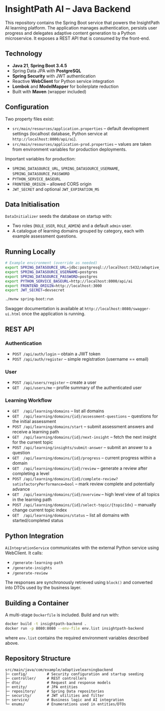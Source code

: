 # InsightPath AI – Java Backend

This repository contains the Spring Boot service that powers the InsightPath AI learning platform. The application manages authentication, persists user progress and delegates adaptive content generation to a Python microservice. It exposes a REST API that is consumed by the front-end.

## Technology

* **Java 21**, **Spring Boot 3.4.5**
* Spring Data JPA with **PostgreSQL**
* **Spring Security** with JWT authentication
* Reactive **WebClient** for Python service integration
* **Lombok** and **ModelMapper** for boilerplate reduction
* Built with **Maven** (wrapper included)

## Configuration

Two property files exist:

* `src/main/resources/application.properties` – default development settings (localhost database, Python service at `http://localhost:8000/api/ai`).
* `src/main/resources/application-prod.properties` – values are taken from environment variables for production deployments.

Important variables for production:

* `SPRING_DATASOURCE_URL`, `SPRING_DATASOURCE_USERNAME`, `SPRING_DATASOURCE_PASSWORD`
* `PYTHON_SERVICE_BASEURL`
* `FRONTEND_ORIGIN` – allowed CORS origin
* `JWT_SECRET` and optional `JWT_EXPIRATION_MS`

## Data Initialisation

`DataInitializer` seeds the database on startup with:

* Two roles (`ROLE_USER`, `ROLE_ADMIN`) and a default `admin` user.
* A catalogue of learning domains grouped by category, each with example assessment questions.

## Running Locally

```bash
# Example environment (override as needed)
export SPRING_DATASOURCE_URL=jdbc:postgresql://localhost:5432/adaptive_learning_db
export SPRING_DATASOURCE_USERNAME=postgres
export SPRING_DATASOURCE_PASSWORD=postgres
export PYTHON_SERVICE_BASEURL=http://localhost:8000/api/ai
export FRONTEND_ORIGIN=http://localhost:3000
export JWT_SECRET=devsecret

./mvnw spring-boot:run
```

Swagger documentation is available at `http://localhost:8080/swagger-ui.html` once the application is running.

## REST API

### Authentication

* `POST /api/auth/login` – obtain a JWT token
* `POST /api/auth/register` – simple registration (username == email)

### User

* `POST /api/users/register` – create a user
* `GET  /api/users/me` – profile summary of the authenticated user

### Learning Workflow

* `GET  /api/learning/domains` – list all domains
* `GET  /api/learning/domains/{id}/assessment-questions` – questions for the initial assessment
* `POST /api/learning/domains/start` – submit assessment answers and receive a learning path
* `GET  /api/learning/domains/{id}/next-insight` – fetch the next insight for the current topic
* `POST /api/learning/insights/submit-answer` – submit an answer to a question
* `GET  /api/learning/domains/{id}/progress` – current progress within a domain
* `GET  /api/learning/domains/{id}/review` – generate a review after completing a level
* `POST /api/learning/domains/{id}/complete-review?satisfactoryPerformance=bool` – mark review complete and potentially advance
* `GET  /api/learning/domains/{id}/overview` – high level view of all topics in the learning path
* `POST /api/learning/domains/{id}/select-topic/{topicIdx}` – manually change current topic index
* `GET  /api/learning/domains/status` – list all domains with started/completed status

## Python Integration

`AiIntegrationService` communicates with the external Python service using WebClient. It calls:

* `/generate-learning-path`
* `/generate-insights`
* `/generate-review`

The responses are synchronously retrieved using `block()` and converted into DTOs used by the business layer.

## Building a Container

A multi-stage `Dockerfile` is included. Build and run with:

```bash
docker build -t insightpath-backend .
docker run -p 8080:8080 --env-file env.list insightpath-backend
```

where `env.list` contains the required environment variables described above.

## Repository Structure

```
src/main/java/com/example/adaptivelearningbackend
├─ config/         # Security configuration and startup seeding
├─ controller/     # REST controllers
├─ dto/            # Request and response models
├─ entity/         # JPA entities
├─ repository/     # Spring Data repositories
├─ security/       # JWT utilities and filter
├─ service/        # Business logic and AI integration
└─ enums/          # Enumerations used in entities/DTOs
```
